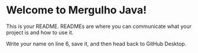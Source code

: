 # Welcome to Mergulho Java!

This is your README. READMEs are where you can communicate what your project is and how to use it.

Write your name on line 6, save it, and then head back to GitHub Desktop.
